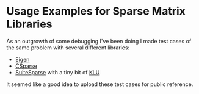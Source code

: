 # Usage Examples for Sparse Matrix Libraries

As an outgrowth of some debugging I've been doing I made test cases of the same problem with several different libraries:

* [Eigen](http://eigen.tuxfamily.org/dox/group__TutorialSparse.html)
* [CSparse](https://people.sc.fsu.edu/~jburkardt/c_src/csparse/csparse.html)
* [SuiteSparse](http://faculty.cse.tamu.edu/davis/suitesparse.html) with a tiny bit of [KLU](https://pdfs.semanticscholar.org/4fd6/3bec7022dc25d2f8ca2ad6093c7774ef4283.pdf)

It seemed like a good idea to upload these test cases for public reference.


